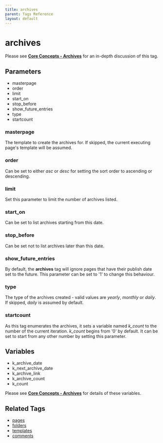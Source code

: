 ```yaml
---
title: archives
parent: Tags Reference
layout: default
---
```


# archives

Please see [**Core Concepts - Archives**](../concepts/using-archives.html) for an in-depth discussion of this tag.

## Parameters

* masterpage
* order
* limit
* start_on
* stop_before
* show_future_entries
* type
* startcount

### masterpage

The template to create the archives for. If skipped, the current executing page's template will be assumed.

### order

Can be set to either _asc_ or _desc_ for setting the sort order to ascending or descending.

### limit

Set this parameter to limit the number of archives listed.

### start_on

Can be set to list archives starting from this date.

### stop_before

Can be set not to list archives later than this date.

### show_future_entries

By default, the **archives** tag will ignore pages that have their publish date set to the future. This parameter can be set to '1' to change this behaviour.

### type

The type of the archives created - valid values are _yearly_, _monthly_ or _daily_. If skipped, _daily_ is assumed by default.

### startcount

As this tag enumerates the archives, it sets a variable named *k_count* to the number of the current iteration. *k_count* begins from '0' by default. It can be set to start from any other number by setting this parameter.

## Variables

* k_archive_date
* k_next_archive_date
* k_archive_link
* k_archive_count
* k_count

Please see [**Core Concepts - Archives**](../concepts/using-archives.html) for details of these variables.

## Related Tags

* [pages](./pages.html)
* [folders](./folders.html)
* [templates](./templates.html)
* [comments](./comments.html)

